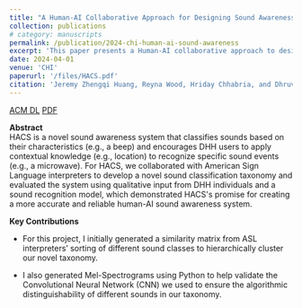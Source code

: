 ```yaml
---
title: "A Human-AI Collaborative Approach for Designing Sound Awareness Systems (HACS)"
collection: publications
# category: manuscripts
permalink: /publication/2024-chi-human-ai-sound-awareness
excerpt: 'This paper presents a Human-AI collaborative approach to designing sound awareness systems for Deaf and Hard-of-Hearing individuals.'
date: 2024-04-01
venue: 'CHI'
paperurl: '/files/HACS.pdf'
citation: 'Jeremy Zhengqi Huang, Reyna Wood, Hriday Chhabria, and Dhruv Jain. (2024). &quot;A Human-AI Collaborative Approach for Designing Sound Awareness Systems.&quot; <i>CHI 2024</i>. ACM, Article 884, 1–11.'
---
```


[ACM DL](https://doi.org/10.1145/3613904.3642062)
[PDF](/files/HACS.pdf)

**Abstract**  
HACS is a novel sound awareness system that classifies sounds based on their characteristics (e.g., a beep) and encourages DHH users to apply contextual knowledge (e.g., location) to recognize specific sound events (e.g., a microwave). For HACS, we collaborated with American Sign Language interpreters to develop a novel sound classification taxonomy and evaluated the system using qualitative input from DHH individuals and a sound recognition model, which demonstrated HACS's promise for creating a more accurate and reliable human-AI sound awareness system.

**Key Contributions**  
- For this project, I initially generated a similarity matrix from ASL interpreters’ sorting of different sound classes to hierarchically cluster our novel taxonomy.

- I also generated Mel-Spectrograms using Python to help validate the Convolutional Neural Network (CNN) we used to ensure the algorithmic distinguishability of different sounds in our taxonomy.

